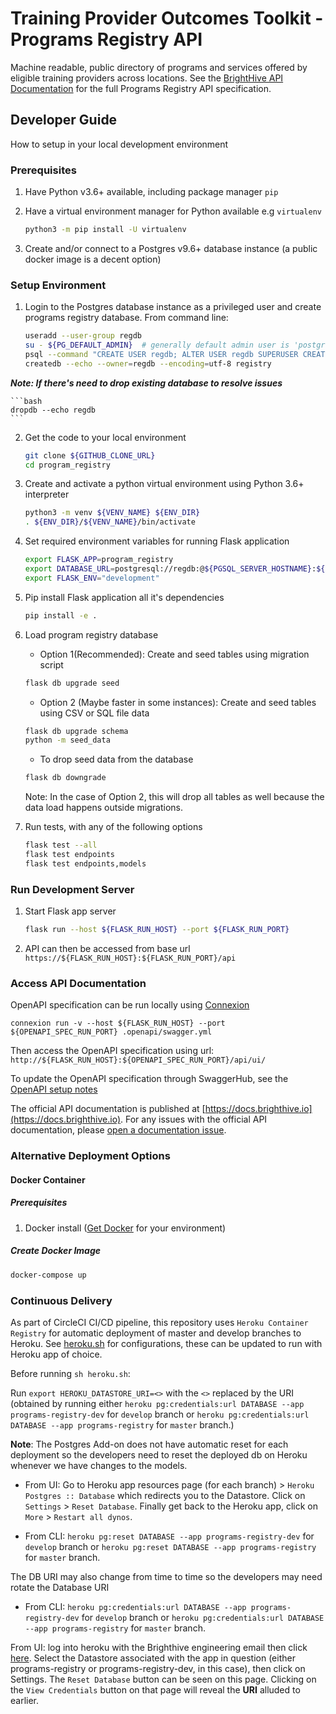 # Training Provider Outcomes Toolkit - Programs Registry API
Machine readable, public directory of programs and services offered by eligible training providers across locations. See the [BrightHive API Documentation](https://docs.brighthive.io) for the full Programs Registry API specification.


## Developer Guide

How to setup in your local development environment

### Prerequisites

1. Have Python v3.6+ available, including package manager `pip` 
2. Have a virtual environment manager for Python available e.g `virtualenv`
	
	```bash
	python3 -m pip install -U virtualenv	
	```

3. Create and/or connect to a Postgres v9.6+ database instance (a public docker image is a decent option)

### Setup Environment

1. Login to the Postgres database instance as a privileged user and create programs registry database. From command line:

	```bash
	useradd --user-group regdb 
	su - ${PG_DEFAULT_ADMIN}  # generally default admin user is 'postgres'
	psql --command "CREATE USER regdb; ALTER USER regdb SUPERUSER CREATEDB;" 
	createdb --echo --owner=regdb --encoding=utf-8 registry
	```

**_Note: If there's need to drop existing database to resolve issues_**

	```bash
	dropdb --echo regdb
	```

2. Get the code to your local environment

	```bash
	git clone ${GITHUB_CLONE_URL}
	cd program_registry
	```

3. Create and activate a python virtual environment using Python 3.6+ interpreter

	```bash
	python3 -m venv ${VENV_NAME} ${ENV_DIR}
	. ${ENV_DIR}/${VENV_NAME}/bin/activate
	```

4. Set required environment variables for running Flask application

	```bash
	export FLASK_APP=program_registry
	export DATABASE_URL=postgresql://regdb:@${PGSQL_SERVER_HOSTNAME}:${PGSQL_PORT}/registry
	export FLASK_ENV="development"
	```

5. Pip install Flask application all it's dependencies

	```bash 
	pip install -e .
	```
	
6. Load program registry database

	* Option 1(Recommended): Create and seed tables using migration script
	
	```bash
	flask db upgrade seed
	```

	* Option 2 (Maybe faster in some instances): Create and seed tables using CSV or SQL file data

	```bash
	flask db upgrade schema
	python -m seed_data 
	```
	
	* To drop seed data from the database
	
	```bash
	flask db downgrade
	```
	
	Note: In the case of Option 2, this will drop all tables as well because the data load happens outside migrations.

7. Run tests, with any of the following options
	
	```bash
	flask test --all
	flask test endpoints
	flask test endpoints,models
	```
	
### Run Development Server

1. Start Flask app server

	```bash
	flask run --host ${FLASK_RUN_HOST} --port ${FLASK_RUN_PORT}
	```

2. API can then be accessed from base url `https://${FLASK_RUN_HOST}:${FLASK_RUN_PORT}/api`


### Access API Documentation

 OpenAPI specification can be run locally using [Connexion](https://github.com/zalando/connexion#why-connexion) 

```
connexion run -v --host ${FLASK_RUN_HOST} --port ${OPENAPI_SPEC_RUN_PORT} .openapi/swagger.yml
```

Then access the OpenAPI specification using url: `http://${FLASK_RUN_HOST}:${OPENAPI_SPEC_RUN_PORT}/api/ui/`

To update the OpenAPI specification through SwaggerHub, see the [OpenAPI setup notes](https://github.com/brighthive/program-registry/blob/master/.openapi/README.md)

The official API documentation is published at [https://docs.brighthive.io](https://docs.brighthive.io). For any issues with the official API documentation, please [open a documentation issue](https://github.com/brighthive/program-registry/issues).


### Alternative Deployment Options

#### Docker Container

##### Prerequisites

1. Docker install ([Get Docker](https://www.docker.com/get-docker) for your environment) 

##### Create Docker Image

```bash
docker-compose up
```

### Continuous Delivery

As part of CircleCI CI/CD pipeline, this repository uses `Heroku Container Registry` for automatic deployment of master and develop branches to Heroku. See [heroku.sh](https://github.com/brighthive/program-registry/blob/master/heroku.sh) for configurations, these can be updated to run with Heroku app of choice.

Before running `sh heroku.sh`:

Run `export HEROKU_DATASTORE_URI=<>` with the `<>` replaced by the URI (obtained by running either `heroku pg:credentials:url DATABASE --app programs-registry-dev` for `develop` branch or `heroku pg:credentials:url DATABASE --app programs-registry` for `master` branch.)

**Note**:
The Postgres Add-on does not have automatic reset for each deployment so the developers need to reset the deployed db on Heroku whenever we have changes to the models.

* From UI: Go to Heroku app resources page (for each branch) > `Heroku Postgres :: Database` which redirects you to the Datastore. Click on `Settings` > `Reset Database`. Finally get back to the Heroku app, click on `More` > `Restart all dynos`.

 * From CLI: `heroku pg:reset DATABASE --app programs-registry-dev` for `develop` branch or `heroku pg:reset DATABASE --app programs-registry` for `master` branch.

The DB URI may also change from time to time so the developers may need rotate the Database URI

* From CLI: `heroku pg:credentials:url DATABASE --app programs-registry-dev` for `develop` branch or `heroku pg:credentials:url DATABASE --app programs-registry` for `master` branch.

From UI: log into heroku with the Brighthive engineering email then click [here](data.heroku.com). Select the Datastore associated with the app in question (either programs-registry or programs-registry-dev, in this case), then click on Settings. The `Reset Database` button can be seen on this page. Clicking on the `View Credentials` button on that page will reveal the **URI** alluded to earlier.
